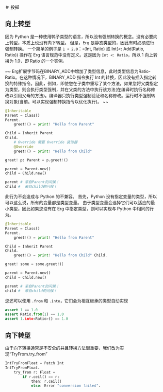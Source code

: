 ＃ 投掷

## 向上转型

因为 Python 是一种使用鸭子类型的语言，所以没有强制转换的概念。没有必要向上转型，本质上也没有向下转型。
但是，Erg 是静态类型的，因此有时必须进行强制转换。
一个简单的例子是 `1 + 2.0`：`+`(Int, Ratio) 或 Int(<: Add(Ratio, Ratio)) 操作在 Erg 语言规范中没有定义。这是因为 `Int <: Ratio`，所以 1 向上转换为 1.0，即 Ratio 的一个实例。

~~ Erg扩展字节码在BINARY_ADD中增加了类型信息，此时类型信息为Ratio-Ratio。在这种情况下，BINARY_ADD 指令执行 Int 的转换，因此没有插入指定转换的特殊指令。因此，例如，即使您在子类中重写了某个方法，如果您将父类指定为类型，则会执行类型强制，并在父类的方法中执行该方法(在编译时执行名称修改以引用父母的方法)。编译器只执行类型强制验证和名称修改。运行时不强制转换对象(当前。可以实现强制转换指令以优化执行)。 ~~

```python
@Inheritable
Parent = Class()
Parent.
    greet!() = print! "Hello from Parent"

Child = Inherit Parent
Child.
    # Override 需要 Override 装饰器
    @Override
    greet!() = print! "Hello from Child"

greet! p: Parent = p.greet!()

parent = Parent.new()
child = Child.new()

parent # 来自Parent的问候！
child #  来自child的问候！
```

此行为不会造成与 Python 的不兼容。 首先，Python 没有指定变量的类型，所以可以这么说，所有的变量都是类型变量。 由于类型变量会选择它们可以适应的最小类型，因此如果您没有在 Erg 中指定类型，则可以实现与 Python 中相同的行为。

```python
@Inheritable
Parent = Class()
Parent.
    greet!() = print! "Hello from Parent"

Child = Inherit Parent
Child.
    greet!() = print! "Hello from Child" Child.

greet! some = some.greet!()

parent = Parent.new()
child = Child.new()

parent # 来自Parent的问候！
child #  来自child的问候！
```

您还可以使用 `.from` 和 `.into`，它们会为相互继承的类型自动实现

```python
assert 1 == 1.0
assert Ratio.from(1) == 1.0
assert 1.into<Ratio>() == 1.0
```

## 向下转型

由于向下转换通常是不安全的并且转换方法很重要，我们改为实现“TryFrom.try_from”

```python
IntTryFromFloat = Patch Int
IntTryFromFloat.
    try_from r: Float =
        if r.ceil() == r:
            then: r.ceil()
            else: Error "conversion failed".
```
